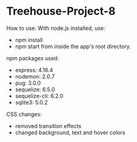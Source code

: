 # Treehouse-Project-8
 
How to use:
With node.js installed, use:
  - npm install
  - npm start
from inside the app's root directory.

npm packages used:
- express: 4.16.4
- nodemon: 2.0.7
- pug: 3.0.0
- sequelize: 6.5.0
- sequelize-cli: 6.2.0
- sqlite3: 5.0.2

CSS changes:
- removed transition effects
- changed background, text and hover colors
